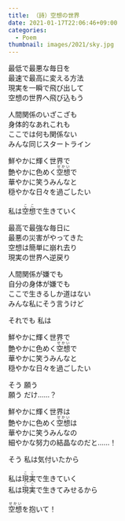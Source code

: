 ```yaml
---
title: （詩）空想の世界
date: 2021-01-17T22:06:46+09:00
categories:
  - Poem
thumbnail: images/2021/sky.jpg
---
```


最低で最悪な毎日を  
最速で最高に変える方法  
現実を一瞬で飛び出して  
空想の世界へ飛び込もう

人間関係のいざこざも  
身体的なあれこれも  
ここでは何も関係ない  
みんな同じスタートライン

鮮やかに輝く世界で  
艶やかに色めく<ruby>空想<rp>(</rp><rt>せかい</rt><rp>)</rp></ruby>で  
華やかに笑うみんなと  
穏やかな日々を過ごしたい

私は<ruby>空想<rp>(</rp><rt>ここ</rt><rp>)</rp></ruby>で生きていく

最高で最強な毎日に  
最悪の災害がやってきた  
空想は簡単に崩れ去り  
現実の世界へ逆戻り

人間関係が嫌でも  
自分の身体が嫌でも  
ここで生きるしか道はない  
みんな私にそう言うけど

それでも 私は

鮮やかに輝く世界で  
艶やかに色めく<ruby>空想<rp>(</rp><rt>せかい</rt><rp>)</rp></ruby>で  
華やかに笑うみんなと  
穏やかな日々を過ごしたい

そう 願う  
願う だけ……？

鮮やかに輝く世界は  
艶やかに色めく<ruby>空想<rp>(</rp><rt>せかい</rt><rp>)</rp></ruby>は  
華やかに笑うみんなの  
細やかな努力の結晶なのだと……！

そう 私は気付いたから

私は<ruby>現実<rp>(</rp><rt>ここ</rt><rp>)</rp></ruby>で生きていく  
私は<ruby>現実<rp>(</rp><rt>ここ</rt><rp>)</rp></ruby>で生きてみせるから

<ruby>空想<rp>(</rp><rt>せかい</rt><rp>)</rp></ruby>を抱いて！

